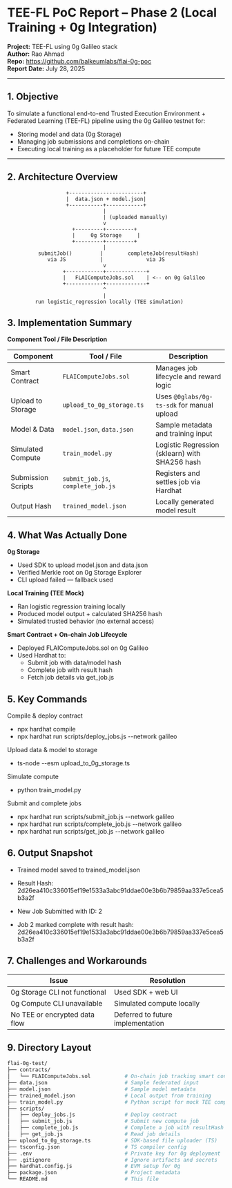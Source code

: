 # TEE-FL PoC Report – Phase 2 (Local Training + 0g Integration)

**Project:** TEE-FL using 0g Galileo stack  
**Author:** Rao Ahmad  
**Repo:** https://github.com/balkeumlabs/flai-0g-poc  
**Report Date:** July 28, 2025  

---

## 1. Objective

To simulate a functional end-to-end Trusted Execution Environment + Federated Learning (TEE-FL) pipeline using the 0g Galileo testnet for:
- Storing model and data (0g Storage)
- Managing job submissions and completions on-chain
- Executing local training as a placeholder for future TEE compute

---


## 2. Architecture Overview

```plaintext
                   +------------------------+
                   |  data.json + model.json|
                   +-----------+------------+
                               |
                               | (uploaded manually)
                               v
                     +---------+---------+
                     |     0g Storage     |
                     +---------+---------+
                               |
          submitJob()         |        completeJob(resultHash)
             via JS           |              via JS
                               v
                  +------------+-------------+
                  |   FLAIComputeJobs.sol    | <-- on 0g Galileo
                  +------------+-------------+
                               ^
                               |
         run logistic_regression locally (TEE simulation)
```



## 3. Implementation Summary

**Component	Tool / File	Description**

| Component           | Tool / File                 | Description                                      |
|---------------------|-----------------------------|--------------------------------------------------|
| Smart Contract       | `FLAIComputeJobs.sol`        | Manages job lifecycle and reward logic           |
| Upload to Storage    | `upload_to_0g_storage.ts`     | Uses `@0glabs/0g-ts-sdk` for manual upload       |
| Model & Data         | `model.json`, `data.json`    | Sample metadata and training input               |
| Simulated Compute    | `train_model.py`             | Logistic Regression (sklearn) with SHA256 hash   |
| Submission Scripts   | `submit_job.js`, `complete_job.js` | Registers and settles job via Hardhat     |
| Output Hash          | `trained_model.json`         | Locally generated model result                   |



## 4. What Was Actually Done

**0g Storage**
* Used SDK to upload model.json and data.json
* Verified Merkle root on 0g Storage Explorer
* CLI upload failed — fallback used

**Local Training (TEE Mock)**
* Ran logistic regression training locally
* Produced model output + calculated SHA256 hash
* Simulated trusted behavior (no external access)

**Smart Contract + On-chain Job Lifecycle**
* Deployed FLAIComputeJobs.sol on 0g Galileo
* Used Hardhat to:
  * Submit job with data/model hash
  * Complete job with result hash
  * Fetch job details via get_job.js


## 5. Key Commands

Compile & deploy contract
* npx hardhat compile
* npx hardhat run scripts/deploy_jobs.js --network galileo

Upload data & model to storage
* ts-node --esm upload_to_0g_storage.ts

Simulate compute
* python train_model.py

Submit and complete jobs
* npx hardhat run scripts/submit_job.js --network galileo
* npx hardhat run scripts/complete_job.js --network galileo
* npx hardhat run scripts/get_job.js --network galileo


## 6. Output Snapshot

- Trained model saved to trained_model.json
- Result Hash: 2d26ea410c336015ef19e1533a3abc91ddae00e3b6b79859aa337e5cea5b3a2f

- New Job Submitted with ID: 2
- Job 2 marked complete with result hash: 2d26ea410c336015ef19e1533a3abc91ddae00e3b6b79859aa337e5cea5b3a2f


## 7. Challenges and Workarounds

| Issue                          | Resolution                  |
|--------------------------------|-----------------------------|
| 0g Storage CLI not functional  | Used SDK + web UI           |
| 0g Compute CLI unavailable     | Simulated compute locally   |
| No TEE or encrypted data flow  | Deferred to future implementation |



## 9. Directory Layout

```bash
flai-0g-test/
├── contracts/
│   └── FLAIComputeJobs.sol           # On-chain job tracking smart contract
├── data.json                         # Sample federated input
├── model.json                        # Sample model metadata
├── trained_model.json                # Local output from training
├── train_model.py                    # Python script for mock TEE compute
├── scripts/
│   ├── deploy_jobs.js                # Deploy contract
│   ├── submit_job.js                 # Submit new compute job
│   ├── complete_job.js               # Complete a job with resultHash
│   ├── get_job.js                    # Read job details
├── upload_to_0g_storage.ts           # SDK-based file uploader (TS)
├── tsconfig.json                     # TS compiler config
├── .env                              # Private key for 0g deployment
├── .gitignore                        # Ignore artifacts and secrets
├── hardhat.config.js                 # EVM setup for 0g
├── package.json                      # Project metadata
└── README.md                         # This file
```
